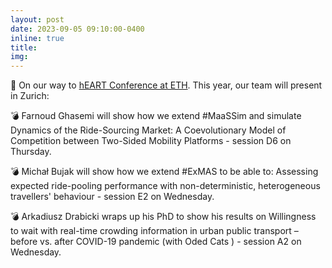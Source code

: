 ```yaml
---
layout: post
date: 2023-09-05 09:10:00-0400
inline: true
title:
img:
---
```


🛫 On our way to [hEART Conference at ETH](http://heart2023.org/). This year, our team will present in Zurich:

💣 Farnoud Ghasemi will show how we extend #MaaSSim and simulate Dynamics of the Ride-Sourcing Market: A Coevolutionary Model of Competition between Two-Sided Mobility Platforms - session D6 on Thursday.

💣 Michał Bujak will show how we extend #ExMAS to be able to: Assessing expected ride-pooling performance with non-deterministic, heterogeneous travellers' behaviour - session E2 on Wednesday.

💣 Arkadiusz Drabicki wraps up his PhD to show his results on Willingness to wait with real-time crowding information in urban public transport – before vs. after COVID-19 pandemic (with Oded Cats ) - session A2 on Wednesday.
